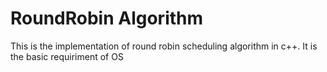 # RoundRobin Algorithm
 This is the implementation of round robin scheduling algorithm in c++.  It is the basic requiriment of OS
